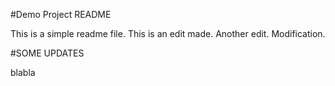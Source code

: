 #Demo Project README

This is a simple readme file.
This is an edit made.
Another edit.
Modification.

#SOME UPDATES

blabla
